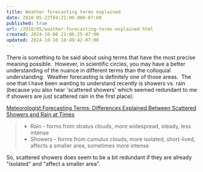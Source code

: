 ```yaml
---
title: Weather forecasting terms explained
date: 2010-05-22T04:21:00.000-07:00
published: true
url: /2010/05/weather-forecasting-terms-explained.html
created: 2024-10-06 21:06:25-07:00
updated: 2024-10-10 10:49:42-07:00
---
```


There is something to be said about using terms that have the most precise meaning possible.  However, in scientific circles, you may have a better understanding of the nuance in different terms than the colloquial understanding.  Weather forecasting is definitely one of those areas.  The one that I have been wanting to understand recently is showers vs. rain (because you also hear 'scattered showers' which seemed redundant to me if showers are just scattered rain in the first place):  
  
[Meteorologist Forecasting Terms: Differences Explained Between Scattered Showers and Rain at Times](http://weatherforecasting.suite101.com/article.cfm/meteorologist_forecasting_terms)  

>   
> 
> *   Rain - forms from stratus clouds, more widespread, steady, less intense
> *   Showers - forms from cumulus clouds, more isolated, short-lived, affects a smaller area, sometimes more intense

  
So, scattered showers does seem to be a bit redundant if they are already "isolated" and "affect a smaller area".